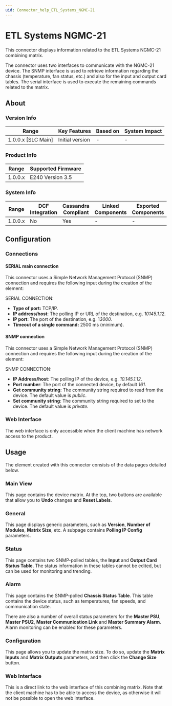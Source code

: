 ```yaml
---
uid: Connector_help_ETL_Systems_NGMC-21
---
```


# ETL Systems NGMC-21

This connector displays information related to the ETL Systems NGMC-21 combining matrix.

The connector uses two interfaces to communicate with the NGMC-21 device. The SNMP interface is used to retrieve information regarding the chassis (temperature, fan status, etc.) and also for the input and output card tables. The serial interface is used to execute the remaining commands related to the matrix.

## About

### Version Info

| **Range**            | **Key Features** | **Based on** | **System Impact** |
|----------------------|------------------|--------------|-------------------|
| 1.0.0.x \[SLC Main\] | Initial version  | \-           | \-                |

### Product Info

| **Range** | **Supported Firmware** |
|-----------|------------------------|
| 1.0.0.x   | E240 Version 3.5       |

### System Info

| **Range** | **DCF Integration** | **Cassandra Compliant** | **Linked Components** | **Exported Components** |
|-----------|---------------------|-------------------------|-----------------------|-------------------------|
| 1.0.0.x   | No                  | Yes                     | \-                    | \-                      |

## Configuration

### Connections

#### SERIAL main connection

This connector uses a Simple Network Management Protocol (SNMP) connection and requires the following input during the creation of the element:

SERIAL CONNECTION:

- **Type of port:** TCP/IP.
- **IP address/host**: The polling IP or URL of the destination, e.g. *10145.1.12*.
- **IP port**: The port of the destination, e.g. 1*3000*.
- **Timeout of a single command:** 2500 ms (minimum).

#### SNMP connection

This connector uses a Simple Network Management Protocol (SNMP) connection and requires the following input during the creation of the element:

SNMP CONNECTION:

- **IP Address/host**: The polling IP of the device, e.g. *10.145.1.12*.
- **Port number**: The port of the connected device, by default *161*.
- **Get community string**: The community string required to read from the device. The default value is *public*.
- **Set community string**: The community string required to set to the device. The default value is *private*.

### Web Interface

The web interface is only accessible when the client machine has network access to the product.

## Usage

The element created with this connector consists of the data pages detailed below.

### Main View

This page contains the device matrix. At the top, two buttons are available that allow you to **Undo** changes and **Reset Labels**.

### General

This page displays generic parameters, such as **Version**, **Number of Modules**, **Matrix Size**, etc. A subpage contains **Polling IP Config** parameters.

### Status

This page contains two SNMP-polled tables, the **Input** and **Output Card Status Table**. The status information in these tables cannot be edited, but can be used for monitoring and trending.

### Alarm

This page contains the SNMP-polled **Chassis Status Table**. This table contains the device status, such as temperatures, fan speeds, and communication state.

There are also a number of overall status parameters for the **Master PSU**, **Master PSU2**, **Master Communication Link** and **Master Summary Alarm**. Alarm monitoring can be enabled for these parameters.

### Configuration

This page allows you to update the matrix size. To do so, update the **Matrix Inputs** and **Matrix Outputs** parameters, and then click the **Change Size** button.

### Web Interface

This is a direct link to the web interface of this combining matrix. Note that the client machine has to be able to access the device, as otherwise it will not be possible to open the web interface.
